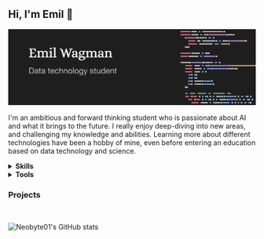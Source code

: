 ## Hi, I'm Emil 👋

![banner](https://github.com/Neobyte01/neobyte01/blob/main/banner.png)

I'm an ambitious and forward thinking student who is passionate about AI and what it brings to the future. I really enjoy deep-diving into new areas, and challenging my knowledge and abilities. Learning more about different technologies have been a hobby of mine, even before entering an education based on data technology and science.

<details>
  <summary><b>Skills</b></summary>
  <ul>
    <li>Python (NumPy, Matplotlib, ...)</li>
    <li>C-languages (C, C++, C#)</li>
    <li>Embedded electronics (FPGA, STM32)</li>
    <li>Python (NumPy, Matplotlib, ...)</li>
    <li>Javascript (React, Node.js, ...)</li>
    <li>Database (SQL, MongoDB)</li>
    <li>HTML/CSS </li>
    <li>CUDA</li>
  </ul>
</details>

<details>
  <summary><b>Tools</b></summary>
  <ul>
    <li>Python (NumPy, Matplotlib, ...)</li>
    <li>C-languages (C, C++, C#)</li>
    <li>Embedded electronics (FPGA, STM32)</li>
    <li>Python (NumPy, Matplotlib, ...)</li>
    <li>Javascript (React, Node.js, ...)</li>
    <li>Database (SQL, MongoDB)</li>
    <li>HTML/CSS </li>
    <li>CUDA</li>
  </ul>
</details>

### Projects

<br/>

![Neobyte01's GitHub stats](https://github-readme-stats.vercel.app/api?username=neobyte01&theme=dark&show_icons=true)
